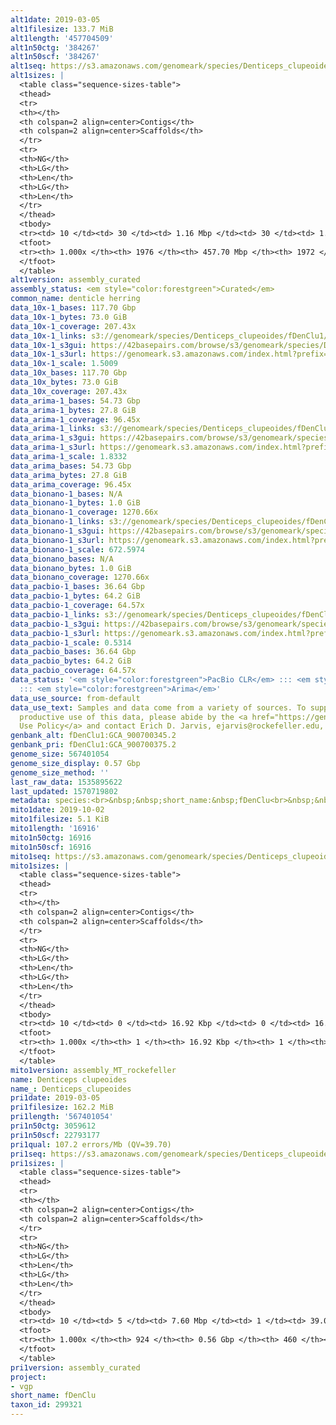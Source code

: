 ```yaml
---
alt1date: 2019-03-05
alt1filesize: 133.7 MiB
alt1length: '457704509'
alt1n50ctg: '384267'
alt1n50scf: '384267'
alt1seq: https://s3.amazonaws.com/genomeark/species/Denticeps_clupeoides/fDenClu1/assembly_curated/fDenClu1.alt.cur.20190305.fasta.gz
alt1sizes: |
  <table class="sequence-sizes-table">
  <thead>
  <tr>
  <th></th>
  <th colspan=2 align=center>Contigs</th>
  <th colspan=2 align=center>Scaffolds</th>
  </tr>
  <tr>
  <th>NG</th>
  <th>LG</th>
  <th>Len</th>
  <th>LG</th>
  <th>Len</th>
  </tr>
  </thead>
  <tbody>
  <tr><td> 10 </td><td> 30 </td><td> 1.16 Mbp </td><td> 30 </td><td> 1.16 Mbp </td></tr><tr><td> 20 </td><td> 79 </td><td> 0.80 Mbp </td><td> 79 </td><td> 0.80 Mbp </td></tr><tr><td> 30 </td><td> 146 </td><td> 0.61 Mbp </td><td> 146 </td><td> 0.61 Mbp </td></tr><tr><td> 40 </td><td> 229 </td><td> 497.30 Kbp </td><td> 229 </td><td> 497.30 Kbp </td></tr><tr style="background-color:#cccccc;"><td> 50 </td><td> 333 </td><td> 384.27 Kbp </td><td> 333 </td><td> 384.27 Kbp </td></tr><tr><td> 60 </td><td> 465 </td><td> 309.83 Kbp </td><td> 465 </td><td> 309.83 Kbp </td></tr><tr><td> 70 </td><td> 630 </td><td> 244.54 Kbp </td><td> 630 </td><td> 244.59 Kbp </td></tr><tr><td> 80 </td><td> 848 </td><td> 176.35 Kbp </td><td> 848 </td><td> 176.65 Kbp </td></tr><tr><td> 90 </td><td> 1159 </td><td> 115.29 Kbp </td><td> 1158 </td><td> 115.32 Kbp </td></tr><tr><td> 100 </td><td> 1975 </td><td> 164  bp </td><td> 1971 </td><td> 191  bp </td></tr></tbody>
  <tfoot>
  <tr><th> 1.000x </th><th> 1976 </th><th> 457.70 Mbp </th><th> 1972 </th><th> 457.70 Mbp </th></tr>
  </tfoot>
  </table>
alt1version: assembly_curated
assembly_status: <em style="color:forestgreen">Curated</em>
common_name: denticle herring
data_10x-1_bases: 117.70 Gbp
data_10x-1_bytes: 73.0 GiB
data_10x-1_coverage: 207.43x
data_10x-1_links: s3://genomeark/species/Denticeps_clupeoides/fDenClu1/genomic_data/10x/<br>
data_10x-1_s3gui: https://42basepairs.com/browse/s3/genomeark/species/Denticeps_clupeoides/fDenClu1/genomic_data/10x/
data_10x-1_s3url: https://genomeark.s3.amazonaws.com/index.html?prefix=species/Denticeps_clupeoides/fDenClu1/genomic_data/10x/
data_10x-1_scale: 1.5009
data_10x_bases: 117.70 Gbp
data_10x_bytes: 73.0 GiB
data_10x_coverage: 207.43x
data_arima-1_bases: 54.73 Gbp
data_arima-1_bytes: 27.8 GiB
data_arima-1_coverage: 96.45x
data_arima-1_links: s3://genomeark/species/Denticeps_clupeoides/fDenClu1/genomic_data/arima/<br>
data_arima-1_s3gui: https://42basepairs.com/browse/s3/genomeark/species/Denticeps_clupeoides/fDenClu1/genomic_data/arima/
data_arima-1_s3url: https://genomeark.s3.amazonaws.com/index.html?prefix=species/Denticeps_clupeoides/fDenClu1/genomic_data/arima/
data_arima-1_scale: 1.8332
data_arima_bases: 54.73 Gbp
data_arima_bytes: 27.8 GiB
data_arima_coverage: 96.45x
data_bionano-1_bases: N/A
data_bionano-1_bytes: 1.0 GiB
data_bionano-1_coverage: 1270.66x
data_bionano-1_links: s3://genomeark/species/Denticeps_clupeoides/fDenClu1/genomic_data/bionano/<br>
data_bionano-1_s3gui: https://42basepairs.com/browse/s3/genomeark/species/Denticeps_clupeoides/fDenClu1/genomic_data/bionano/
data_bionano-1_s3url: https://genomeark.s3.amazonaws.com/index.html?prefix=species/Denticeps_clupeoides/fDenClu1/genomic_data/bionano/
data_bionano-1_scale: 672.5974
data_bionano_bases: N/A
data_bionano_bytes: 1.0 GiB
data_bionano_coverage: 1270.66x
data_pacbio-1_bases: 36.64 Gbp
data_pacbio-1_bytes: 64.2 GiB
data_pacbio-1_coverage: 64.57x
data_pacbio-1_links: s3://genomeark/species/Denticeps_clupeoides/fDenClu1/genomic_data/pacbio/<br>
data_pacbio-1_s3gui: https://42basepairs.com/browse/s3/genomeark/species/Denticeps_clupeoides/fDenClu1/genomic_data/pacbio/
data_pacbio-1_s3url: https://genomeark.s3.amazonaws.com/index.html?prefix=species/Denticeps_clupeoides/fDenClu1/genomic_data/pacbio/
data_pacbio-1_scale: 0.5314
data_pacbio_bases: 36.64 Gbp
data_pacbio_bytes: 64.2 GiB
data_pacbio_coverage: 64.57x
data_status: '<em style="color:forestgreen">PacBio CLR</em> ::: <em style="color:forestgreen">10x</em>
  ::: <em style="color:forestgreen">Arima</em>'
data_use_source: from-default
data_use_text: Samples and data come from a variety of sources. To support fair and
  productive use of this data, please abide by the <a href="https://genome10k.soe.ucsc.edu/data-use-policies/">Data
  Use Policy</a> and contact Erich D. Jarvis, ejarvis@rockefeller.edu, with any questions.
genbank_alt: fDenClu1:GCA_900700345.2
genbank_pri: fDenClu1:GCA_900700375.2
genome_size: 567401054
genome_size_display: 0.57 Gbp
genome_size_method: ''
last_raw_data: 1535895622
last_updated: 1570719802
metadata: species:<br>&nbsp;&nbsp;short_name:&nbsp;fDenClu<br>&nbsp;&nbsp;name:&nbsp;Denticeps&nbsp;clupeoides<br>&nbsp;&nbsp;taxon_id:&nbsp;299321<br>&nbsp;&nbsp;common_name:&nbsp;denticle&nbsp;herring<br>&nbsp;&nbsp;order:<br>&nbsp;&nbsp;&nbsp;&nbsp;name:&nbsp;Clupeiformes<br>&nbsp;&nbsp;family:<br>&nbsp;&nbsp;&nbsp;&nbsp;name:&nbsp;Denticipitidae<br>&nbsp;&nbsp;individuals:<br>&nbsp;&nbsp;&nbsp;&nbsp;-&nbsp;short_name:&nbsp;fDenClu1<br>&nbsp;&nbsp;genome_size:<br>&nbsp;&nbsp;genome_size_method:<br>&nbsp;&nbsp;project:&nbsp;[&nbsp;vgp&nbsp;]<br>
mito1date: 2019-10-02
mito1filesize: 5.1 KiB
mito1length: '16916'
mito1n50ctg: 16916
mito1n50scf: 16916
mito1seq: https://s3.amazonaws.com/genomeark/species/Denticeps_clupeoides/fDenClu1/assembly_MT_rockefeller/fDenClu1.MT.20191002.fasta.gz
mito1sizes: |
  <table class="sequence-sizes-table">
  <thead>
  <tr>
  <th></th>
  <th colspan=2 align=center>Contigs</th>
  <th colspan=2 align=center>Scaffolds</th>
  </tr>
  <tr>
  <th>NG</th>
  <th>LG</th>
  <th>Len</th>
  <th>LG</th>
  <th>Len</th>
  </tr>
  </thead>
  <tbody>
  <tr><td> 10 </td><td> 0 </td><td> 16.92 Kbp </td><td> 0 </td><td> 16.92 Kbp </td></tr><tr><td> 20 </td><td> 0 </td><td> 16.92 Kbp </td><td> 0 </td><td> 16.92 Kbp </td></tr><tr><td> 30 </td><td> 0 </td><td> 16.92 Kbp </td><td> 0 </td><td> 16.92 Kbp </td></tr><tr><td> 40 </td><td> 0 </td><td> 16.92 Kbp </td><td> 0 </td><td> 16.92 Kbp </td></tr><tr style="background-color:#cccccc;"><td> 50 </td><td> 0 </td><td style="background-color:#ff8888;"> 16.92 Kbp </td><td> 0 </td><td style="background-color:#ff8888;"> 16.92 Kbp </td></tr><tr><td> 60 </td><td> 0 </td><td> 16.92 Kbp </td><td> 0 </td><td> 16.92 Kbp </td></tr><tr><td> 70 </td><td> 0 </td><td> 16.92 Kbp </td><td> 0 </td><td> 16.92 Kbp </td></tr><tr><td> 80 </td><td> 0 </td><td> 16.92 Kbp </td><td> 0 </td><td> 16.92 Kbp </td></tr><tr><td> 90 </td><td> 0 </td><td> 16.92 Kbp </td><td> 0 </td><td> 16.92 Kbp </td></tr><tr><td> 100 </td><td> 0 </td><td> 16.92 Kbp </td><td> 0 </td><td> 16.92 Kbp </td></tr></tbody>
  <tfoot>
  <tr><th> 1.000x </th><th> 1 </th><th> 16.92 Kbp </th><th> 1 </th><th> 16.92 Kbp </th></tr>
  </tfoot>
  </table>
mito1version: assembly_MT_rockefeller
name: Denticeps clupeoides
name_: Denticeps_clupeoides
pri1date: 2019-03-05
pri1filesize: 162.2 MiB
pri1length: '567401054'
pri1n50ctg: 3059612
pri1n50scf: 22793177
pri1qual: 107.2 errors/Mb (QV=39.70)
pri1seq: https://s3.amazonaws.com/genomeark/species/Denticeps_clupeoides/fDenClu1/assembly_curated/fDenClu1.pri.cur.20190305.fasta.gz
pri1sizes: |
  <table class="sequence-sizes-table">
  <thead>
  <tr>
  <th></th>
  <th colspan=2 align=center>Contigs</th>
  <th colspan=2 align=center>Scaffolds</th>
  </tr>
  <tr>
  <th>NG</th>
  <th>LG</th>
  <th>Len</th>
  <th>LG</th>
  <th>Len</th>
  </tr>
  </thead>
  <tbody>
  <tr><td> 10 </td><td> 5 </td><td> 7.60 Mbp </td><td> 1 </td><td> 39.02 Mbp </td></tr><tr><td> 20 </td><td> 14 </td><td> 6.22 Mbp </td><td> 2 </td><td> 36.91 Mbp </td></tr><tr><td> 30 </td><td> 24 </td><td> 4.99 Mbp </td><td> 4 </td><td> 34.21 Mbp </td></tr><tr><td> 40 </td><td> 36 </td><td> 3.91 Mbp </td><td> 6 </td><td> 25.34 Mbp </td></tr><tr style="background-color:#cccccc;"><td> 50 </td><td> 52 </td><td style="background-color:#88ff88;"> 3.06 Mbp </td><td> 8 </td><td style="background-color:#88ff88;"> 22.79 Mbp </td></tr><tr><td> 60 </td><td> 74 </td><td> 2.25 Mbp </td><td> 11 </td><td> 22.54 Mbp </td></tr><tr><td> 70 </td><td> 105 </td><td> 1.57 Mbp </td><td> 14 </td><td> 21.43 Mbp </td></tr><tr><td> 80 </td><td> 150 </td><td> 0.94 Mbp </td><td> 16 </td><td> 20.35 Mbp </td></tr><tr><td> 90 </td><td> 261 </td><td> 252.12 Kbp </td><td> 19 </td><td> 19.30 Mbp </td></tr><tr><td> 100 </td><td> 923 </td><td> 193  bp </td><td> 459 </td><td> 8.88 Kbp </td></tr></tbody>
  <tfoot>
  <tr><th> 1.000x </th><th> 924 </th><th> 0.56 Gbp </th><th> 460 </th><th> 0.57 Gbp </th></tr>
  </tfoot>
  </table>
pri1version: assembly_curated
project:
- vgp
short_name: fDenClu
taxon_id: 299321
---
```

